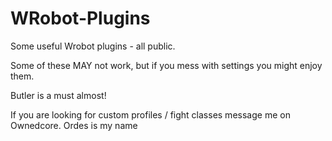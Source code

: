 # WRobot-Plugins


Some useful Wrobot plugins - all public.


Some of these MAY not work, but if you mess with settings you might enjoy them. 

Butler is a must almost! 

If you are looking for custom profiles / fight classes message me on Ownedcore. Ordes is my name
